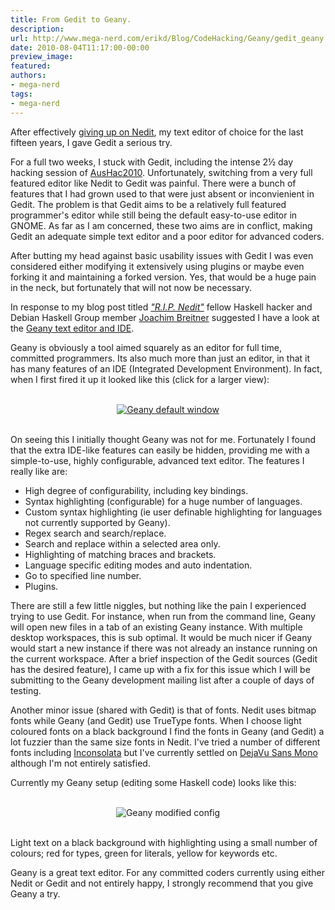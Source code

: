 ```yaml
---
title: From Gedit to Geany.
description:
url: http://www.mega-nerd.com/erikd/Blog/CodeHacking/Geany/gedit_geany.html
date: 2010-08-04T11:17:00-00:00
preview_image:
featured:
authors:
- mega-nerd
tags:
- mega-nerd
---
```




<p>
After effectively
	<a href="http://www.mega-nerd.com/erikd/Blog/CodeHacking/rip_nedit.html">
	giving up on Nedit</a>,
my text editor of choice for the last fifteen years, I gave Gedit a serious try.
</p>

<p>
For a full two weeks, I stuck with Gedit, including the intense 2&frac12; day
hacking session of
	<a href="http://random.axman6.com/blog/?p=219">
	AusHac2010</a>.
Unfortunately, switching from a very full featured editor like Nedit to Gedit
was painful.
There were a bunch of features that I had grown used to that were just absent or
inconvienient in Gedit.
The problem is that Gedit aims to be a relatively full featured programmer's
editor while still being the default easy-to-use editor in GNOME.
As far as I am concerned, these two aims are in conflict, making Gedit an
adequate simple text editor and a poor editor for advanced coders.
</p>

<p>
After butting my head against basic usability issues with Gedit I was even
considered either modifying it extensively using plugins or maybe even forking
it and maintaining a forked version.
Yes, that would be a huge pain in the neck, but fortunately that will not now
be necessary.
</p>

<p>
In response to my blog post titled
	<a href="http://www.mega-nerd.com/erikd/Blog/CodeHacking/rip_nedit.html">
	<i>&quot;R.I.P. Nedit&quot;</i></a>
fellow Haskell hacker and Debian Haskell Group member
	<a href="https://www.joachim-breitner.de/blog/">
	Joachim Breitner</a>
suggested I have a look at the
	<a href="http://www.geany.org/">
	Geany text editor and IDE</a>.
</p>

<p>
Geany is obviously a tool aimed squarely as an editor for full time, committed
programmers.
Its also much more than just an editor, in that it has many features of an IDE
(Integrated Development Environment).
In fact, when I first fired it up it looked like this (click for a larger view):
</p>

<br/>
<center>
	<a href="http://www.mega-nerd.com/erikd/Img/geany-default.png">
	<img src="http://www.mega-nerd.com/erikd/Img/geany-default-small.png" border="0" alt="Geany default window"/>
	</a>
</center>
<br/>

<p>
On seeing this I initially thought Geany was not for me.
Fortunately I found that the extra IDE-like features can easily be hidden,
providing me with a simple-to-use, highly configurable, advanced text editor.
The features I really like are:
</p>

<ul>
	<li>High degree of configurability, including key bindings.
		</li>
	<li>Syntax highlighting (configurable) for a huge number of languages.
		</li>
	<li>Custom syntax highlighting (ie user definable highlighting for languages
		not currently supported by Geany).
		</li>
	<li>Regex search and search/replace.
		</li>
	<li>Search and replace within a selected area only.
		</li>
	<li>Highlighting of matching braces and brackets.
		</li>
	<li>Language specific editing modes and auto indentation.
		</li>
	<li>Go to specified line number.
		</li>
	<li>Plugins.
		</li>
</ul>

<p>
There are still a few little niggles, but nothing like the pain I experienced
trying to use Gedit.
For instance, when run from the command line, Geany will open new files in a
tab of an existing Geany instance.
With multiple desktop workspaces, this is sub optimal.
It would be much nicer if Geany would start a new instance if there was not
already an instance running on the current workspace.
After a brief inspection of the Gedit sources (Gedit has the desired feature),
I came up with a fix for this issue which I will be submitting to the Geany
development mailing list after a couple of days of testing.
</p>

<p>
Another minor issue (shared with Gedit) is that of fonts.
Nedit uses bitmap fonts while Geany (and Gedit) use TrueType fonts.
When I choose light coloured fonts on a black background I find the fonts in
Geany (and Gedit) a lot fuzzier than the same size fonts in Nedit.
I've tried a number of different fonts including
	<a href="http://www.levien.com/type/myfonts/inconsolata.html">
	Inconsolata</a>
but I've currently settled on
	<a href="http://dejavu-fonts.org/wiki/Main_Page">
	DejaVu Sans Mono</a>
although I'm not entirely satisfied.
</p>

<p>
Currently my Geany setup (editing some Haskell code) looks like this:
</p>

<br/>
<center>
	<img src="http://www.mega-nerd.com/erikd/Img/geany-modded.png" border="0" alt="Geany modified config"/>
</center>
<br/>

<p>
Light text on a black background with highlighting using a small number of
colours; red for types, green for literals, yellow for keywords etc.
</p>

<p>
Geany is a great text editor.
For any committed coders currently using either Nedit or Gedit and not entirely
happy, I strongly recommend that you give Geany a try.
</p>



